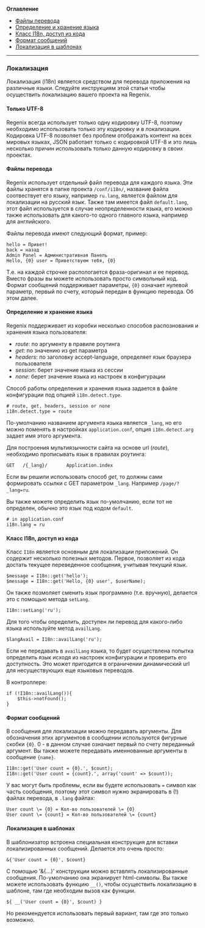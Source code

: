 **Оглавление**

- [Файлы перевода](#langfiles)
- [Определение и хранение языка](#detect)
- [Класс I18n, доступ из кода](#source)
- [Формат сообщений](#format)
- [Локализация в шаблонах](#template)

---

### Локализация

Локализация (I18n) является средством для перевода приложения на различные языки. Следуйте
инструкциям этой статьи чтобы осуществить локализацию вашего проекта на Regenix.


#### Только UTF-8

Regenix всегда использует только одну кодировку UTF-8, поэтому необходимо использовать только эту кодировку
и в локализации. Кодировка UTF-8 позволяет без проблем отображать контент на всех мировых языках,
JSON работает только с кодировкой UTF-8 и это лишь несколько причин использовать только данную
кодировку в своих проектах.


#### Файлы перевода <a name="langfiles"></a>

Regenix использует отдельный файл перевода для каждого языка. Эти файлы хранятся в папке проекта
`/conf/i18n/`, название файла соотвествует его языку, например `ru.lang`, является файлом для
локализации на русский язык. Также там имеется файл `default.lang`, этот файл используется
в случае неопределенности языка, его можно также использовать для какого-то одного главного
языка, например для английского.

Файлы перевода имеют следующий формат, пример:

    hello = Привет!
    back = назад
    Admin Panel = Административная Панель
    Hello, {0} user = Приветствуем тебя, {0}

Т.е. на каждой строчке распологается фраза-оригинал и ее перевод. Вместо фразы вы можете использовать
просто символьный код. Формат сообщений поддерживает параметры, `{0}` означает нулевой параметр, первый
по счету, который передан в функцию перевода. Об этом далее.


#### Определение и хранение языка <a name="detect"></a>

Regenix поддерживает из коробки несколько способов распознования и хранения языка пользователя:

- *route*: по аргументу в правиле роутинга
- *get*: по значению из get параметра
- *headers*: по заголовку accept-language, определяет язык браузера пользователя
- *session*: берет значение языка из сессии
- *none*: берет значение языка из настроек в конфигурации

Способ работы определения и хранения языка задается в файле конфигурации под опцией
`i18n.detect.type`.

    # route, get, headers, session or none
    i18n.detect.type = route

По-умолчанию названием аргумента языка является `_lang`, но его можно поменять в настройках
`application.conf`, опция `i18n.detect.arg` задает имя этого аргумента.

Для построения мультиязычности сайта на основе url (*route*), необходимо прописывать язык в
правилах роутинга:

    GET   /{_lang}/       Application.index

Если вы решили использовать способ *get*, то должны сами формировать ссылки с GET параметром `_lang`.
Например `/page/?_lang=ru`.

Вы также можете определить язык по-умолчанию, если тот не определен, обычно это язык под кодом `default`.

    # in application.conf
    i18n.lang = ru


#### Класс I18n, доступ из кода <a name="source"></a>

Класс `I18n` является основным для локализации приложений. Он содержит несколько полезных
методов. Первое, позволяет из кода достать текущее переведенное сообщения, учитывая
текущий язык.

    $message = I18n::get('hello');
    $message = I18n::get('Hello, {0} user', $userName);

Он также позмоляет сменить язык программно (т.е. вручную), делается это с помощью метода `setLang`.

    I18n::setLang('ru');

Для того чтобы определить, доступен ли перевод для какого-либо языка используйте метод `availLang`.

    $langAvail = I18n::availLang('ru');

Если не передавать в `availLang` языка, то будет осуществлена попытка определить язык исходя из
настроек конфигурации и проверить его доступность. Это может пригодится в ограничении динамический
url для несуществующих еще языковых переводов.

В контроллере:

    if (!I18n::availLang()){
        $this->notFound();
    }



#### Формат сообщений <a name="format"></a>

В сообщения для локализации можно передавать аргументы. Для обозначения этих аргументов
в сообщении используются фигурные скобки `{0}`. 0 - в данном случае означает первый по счету
переданный аргумент. Вы также можете передавать именнованные аргументы в сообщение `{name}`.

    I18n::get('User count = {0}.', $count);
    I18n::get('User count = {count}.', array('count' => $count));

У вас могут быть проблемы, если вы будете использовать `=` символ как часть сообщения, поэтому
этот символ нужно экранировать в (!) файлах перевода, в `.lang` файлах:

    User count \= {0} = Кол-во пользователей \= {0}
    User count \= {count} = Кол-во пользователей \= {count}


#### Локализация в шаблонах <a name="template"></a>

В шаблонизатор встроена специальная конструкция для вставки локализированных сообщений.
Делается это очень просто:

    &{'User count = {0}', $count}

С помощью '&{...}' конструкции можно вставлять локализированные сообщения. По-умолчанию
она экранирует html-символы. Вы также можете использовать функцию `__()`, чтобы
осуществить локализацию в шаблоне, там где необходим вызов как функции.

    ${ __('User count = {0}', $count) }

Но рекомендуется использовать первый вариант, там где это только возможно.